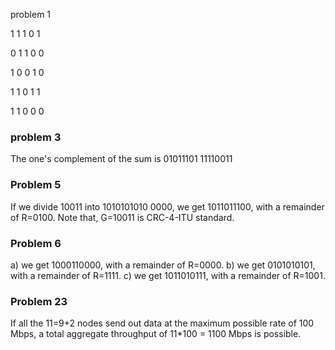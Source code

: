 problem  1

1 1 1 0 1 

0 1 1 0 0 

1 0 0 1 0 

1 1 0 1 1 

1 1 0 0 0



### problem 3

The one's complement of the sum is 01011101  11110011





### Problem 5 

If we divide 10011 into 1010101010  0000, we get 1011011100, with a remainder of R=0100.  Note that, G=10011 is CRC-4-ITU standard. 

### Problem 6 

a) we get 1000110000, with a remainder of R=0000. b) we get 0101010101, with a remainder of R=1111. c) we get 1011010111, with a remainder of R=1001.



### Problem 23  

 If all the 11=9+2 nodes send out data at the maximum possible rate of 100 Mbps, a total aggregate throughput of 11*100 = 1100 Mbps is possible. 